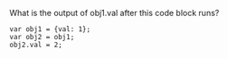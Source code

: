 What is the output of obj1.val after this code block runs?

```
var obj1 = {val: 1};
var obj2 = obj1;
obj2.val = 2;
```